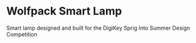 # Wolfpack Smart Lamp
 Smart lamp designed and built for the DigiKey Sprig Into Summer Design Competition
